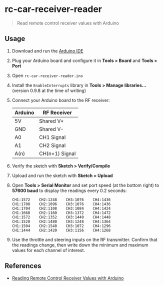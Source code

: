 # rc-car-receiver-reader

> Read remote control receiver values with Arduino

## Usage

1. Download and run the [Arduino IDE](https://www.arduino.cc/en/Main/Software)
1. Plug your Arduino board and configure it in **Tools > Board** and **Tools > Port**
1. Open `rc-car-receiver-reader.ino`
1. Install the `EnableInterrupts` library in **Tools > Manage libraries...** (version 0.9.8 at the time of writing)
1. Connect your Arduino board to the RF receiver:

    Arduino  | RF Receiver
    -------- | --------------
    5V       | Shared V+
    GND      | Shared V-
    A0       | CH1 Signal
    A1       | CH2 Signal
    A(n)     | CH(n+1) Signal

1. Verify the sketch with **Sketch > Verify/Compile**
1. Upload and run the sketch with **Sketch > Upload**
1. Open **Tools > Serial Monitor** and set port speed (at the bottom right) to **57600 baud** to display the readings every 0.2 seconds:

    ```
    CH1:1572    CH2:1248    CH3:1076    CH4:1436
    CH1:1708    CH2:1096    CH3:1076    CH4:1436
    CH1:1704    CH2:1108    CH3:1084    CH4:1424
    CH1:1668    CH2:1160    CH3:1372    CH4:1472
    CH1:1572    CH2:1352    CH3:1440    CH4:1448
    CH1:1528    CH2:1480    CH3:1248    CH4:1364
    CH1:1504    CH2:1548    CH3:1072    CH4:1296
    CH1:1444    CH2:1420    CH3:1156    CH4:1268
    ```

1. Use the throttle and steering inputs on the RF transmitter. Confirm that the readings change, then write down the minimum and maximum values for each channel of interest.

## References

- [Reading Remote Control Receiver Values with Arduino](https://ryanboland.com/blog/reading-rc-receive)
